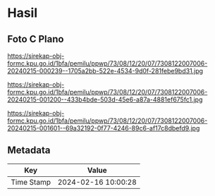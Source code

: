 # Hasil

## Foto C Plano

https://sirekap-obj-formc.kpu.go.id/1bfa/pemilu/ppwp/73/08/12/20/07/7308122007006-20240215-000239--1705a2bb-522e-4534-9d0f-281febe9bd31.jpg

https://sirekap-obj-formc.kpu.go.id/1bfa/pemilu/ppwp/73/08/12/20/07/7308122007006-20240215-001200--433b4bde-503d-45e6-a87a-4881ef675fc1.jpg

https://sirekap-obj-formc.kpu.go.id/1bfa/pemilu/ppwp/73/08/12/20/07/7308122007006-20240215-001601--69a32192-0f77-4246-89c6-af17c8dbefd9.jpg


## Metadata

| Key        | Value               |
| ---------- | ------------------- |
| Time Stamp | 2024-02-16 10:00:28 |




